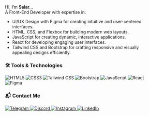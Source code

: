<div dir="ltr" align="left">  
  
Hi, I’m **Salar**...  
A Front-End Developer with expertise in:  
- UI/UX Design with Figma for creating intuitive and user-centered interfaces.
- HTML, CSS, and Flexbox for building modern web layouts.  
- JavaScript for creating dynamic, interactive applications.  
- React for developing engaging user interfaces.  
- Tailwind CSS and Bootstrap for crafting responsive and visually appealing designs efficiently.   

### 🛠️ Tools & Technologies  
<p> 
  <img src="https://img.shields.io/badge/HTML5-%23E34F26.svg?style=flat&logo=html5&logoColor=white" alt="HTML5" />  
  <img src="https://img.shields.io/badge/CSS3-%231572B6.svg?style=flat&logo=css3&logoColor=white" alt="CSS3" />  
  <img src="https://img.shields.io/badge/Tailwind_CSS-%2306B6D4.svg?style=flat&logo=tailwind-css&logoColor=white" alt="Tailwind CSS" /> 
  <img src="https://img.shields.io/badge/Bootstrap-%237B83D3.svg?style=flat&logo=bootstrap&logoColor=white" alt="Bootstrap" />
  <img src="https://img.shields.io/badge/JavaScript-%23F7DF1E.svg?style=flat&logo=javascript&logoColor=black" alt="JavaScript" />  
  <img src="https://img.shields.io/badge/React-%2361DAFB.svg?style=flat&logo=react&logoColor=black" alt="React" /> 
  <img src="https://img.shields.io/badge/Figma-%23F24E1E.svg?style=flat&logo=figma&logoColor=white" alt="Figma" />
</p>  

### 📬 Contact Me  
<p>  
  <a href="" target="_blank">  
    <img src="https://img.shields.io/badge/Telegram-%230077B5.svg?style=flat&logo=telegram&logoColor=white" alt="Telegram" />  
  </a>  
  <a href="" target="_blank">  
    <img src="https://img.shields.io/badge/Discord-%237289DA.svg?style=flat&logo=discord&logoColor=white" alt="Discord" />  
  </a>  
  <a href="" target="_blank">  
    <img src="https://img.shields.io/badge/Instagram-%23E1306C.svg?style=flat&logo=instagram&logoColor=white" alt="Instagram" />  
  </a>
  <a href="" target="_blank">  
    <img src="https://img.shields.io/badge/LinkedIn-%230A66C2.svg?style=flat&logo=linkedin&logoColor=white" alt="LinkedIn" />  
  </a>
</p>  

</div>
